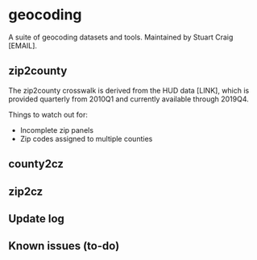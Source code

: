 # geocoding

A suite of geocoding datasets and tools. Maintained by Stuart Craig [EMAIL].

## zip2county

The zip2county crosswalk is derived from the HUD data [LINK], which is provided quarterly from 2010Q1 and currently available through 2019Q4. 

Things to watch out for: 
- Incomplete zip panels
- Zip codes assigned to multiple counties

## county2cz

## zip2cz

## Update log

## Known issues (to-do)

